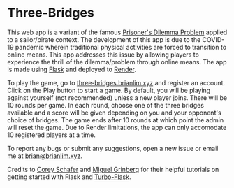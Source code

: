 # Three-Bridges

This web app is a variant of the famous [Prisoner's Dilemma Problem](https://en.wikipedia.org/wiki/Prisoner%27s_dilemma) applied to a sailor/pirate context. The development of this app is due to the COVID-19 pandemic wherein traditional physical activities are forced to transition to online means. This app addresses this issue by allowing players to experience the thrill of the dilemma/problem through online means. The app is made using [Flask](https://flask.palletsprojects.com/en/2.1.x/) and deployed to [Render](https://www.render.com/).

To play the game, go to [three-bridges.brianlim.xyz](https://three-bridges.brianlim.xyz) and register an account. Click on the Play button to start a game. By default, you will be playing against yourself (not recommended) unless a new player joins. There will be 10 rounds per game. In each round, choose one of the three bridges available and a score will be given depending on you and your opponent's choice of bridges. The game ends after 10 rounds at which point the admin will reset the game. Due to Render limitations, the app can only accomodate 10 registered players at a time.

To report any bugs or submit any suggestions, open a new issue or email me at [brian@brianlim.xyz](mailto:brian@brianlim.xyz).

Credits to [Corey Schafer](https://www.youtube.com/c/Coreyms) and [Miguel Grinberg](https://www.youtube.com/c/MiguelGrinberg) for their helpful tutorials on getting started with Flask and [Turbo-Flask](https://turbo-flask.readthedocs.io/).